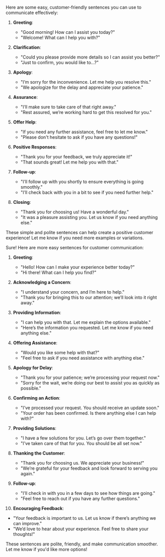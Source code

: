 Here are some easy, customer-friendly sentences you can use to communicate effectively:

1. **Greeting**:  
   - "Good morning! How can I assist you today?"
   - "Welcome! What can I help you with?"

2. **Clarification**:  
   - "Could you please provide more details so I can assist you better?"
   - "Just to confirm, you would like to…?"

3. **Apology**:  
   - "I’m sorry for the inconvenience. Let me help you resolve this."
   - "We apologize for the delay and appreciate your patience."

4. **Assurance**:  
   - "I’ll make sure to take care of that right away."
   - "Rest assured, we’re working hard to get this resolved for you."

5. **Offer Help**:  
   - "If you need any further assistance, feel free to let me know."
   - "Please don't hesitate to ask if you have any questions!"

6. **Positive Responses**:  
   - "Thank you for your feedback, we truly appreciate it!"
   - "That sounds great! Let me help you with that."

7. **Follow-up**:  
   - "I’ll follow up with you shortly to ensure everything is going smoothly."
   - "I’ll check back with you in a bit to see if you need further help."

8. **Closing**:  
   - "Thank you for choosing us! Have a wonderful day."
   - "It was a pleasure assisting you. Let us know if you need anything else."

These simple and polite sentences can help create a positive customer experience! Let me know if you need more examples or variations.


Sure! Here are more easy sentences for customer communication:

1. **Greeting**:  
   - "Hello! How can I make your experience better today?"
   - "Hi there! What can I help you find?"

2. **Acknowledging a Concern**:  
   - "I understand your concern, and I’m here to help."
   - "Thank you for bringing this to our attention; we’ll look into it right away."

3. **Providing Information**:  
   - "I can help you with that. Let me explain the options available."
   - "Here’s the information you requested. Let me know if you need anything else."

4. **Offering Assistance**:  
   - "Would you like some help with that?"
   - "Feel free to ask if you need assistance with anything else."

5. **Apology for Delay**:  
   - "Thank you for your patience; we’re processing your request now."
   - "Sorry for the wait, we’re doing our best to assist you as quickly as possible."

6. **Confirming an Action**:  
   - "I’ve processed your request. You should receive an update soon."
   - "Your order has been confirmed. Is there anything else I can help with?"

7. **Providing Solutions**:  
   - "I have a few solutions for you. Let’s go over them together."
   - "I’ve taken care of that for you. You should be all set now."

8. **Thanking the Customer**:  
   - "Thank you for choosing us. We appreciate your business!"
   - "We’re grateful for your feedback and look forward to serving you again."

9. **Follow-up**:  
   - "I’ll check in with you in a few days to see how things are going."
   - "Feel free to reach out if you have any further questions."

10. **Encouraging Feedback**:  
   - "Your feedback is important to us. Let us know if there’s anything we can improve."
   - "We’d love to hear about your experience. Feel free to share your thoughts!"

These sentences are polite, friendly, and make communication smoother. Let me know if you'd like more options!
